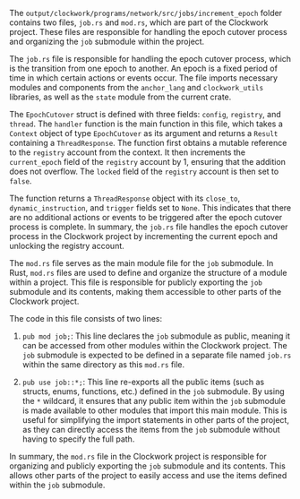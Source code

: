 The `output/clockwork/programs/network/src/jobs/increment_epoch` folder contains two files, `job.rs` and `mod.rs`, which are part of the Clockwork project. These files are responsible for handling the epoch cutover process and organizing the `job` submodule within the project.

The `job.rs` file is responsible for handling the epoch cutover process, which is the transition from one epoch to another. An epoch is a fixed period of time in which certain actions or events occur. The file imports necessary modules and components from the `anchor_lang` and `clockwork_utils` libraries, as well as the `state` module from the current crate.

The `EpochCutover` struct is defined with three fields: `config`, `registry`, and `thread`. The `handler` function is the main function in this file, which takes a `Context` object of type `EpochCutover` as its argument and returns a `Result` containing a `ThreadResponse`. The function first obtains a mutable reference to the `registry` account from the context. It then increments the `current_epoch` field of the `registry` account by 1, ensuring that the addition does not overflow. The `locked` field of the `registry` account is then set to `false`.

The function returns a `ThreadResponse` object with its `close_to`, `dynamic_instruction`, and `trigger` fields set to `None`. This indicates that there are no additional actions or events to be triggered after the epoch cutover process is complete. In summary, the `job.rs` file handles the epoch cutover process in the Clockwork project by incrementing the current epoch and unlocking the registry account.

The `mod.rs` file serves as the main module file for the `job` submodule. In Rust, `mod.rs` files are used to define and organize the structure of a module within a project. This file is responsible for publicly exporting the `job` submodule and its contents, making them accessible to other parts of the Clockwork project.

The code in this file consists of two lines:

1. `pub mod job;`: This line declares the `job` submodule as public, meaning it can be accessed from other modules within the Clockwork project. The `job` submodule is expected to be defined in a separate file named `job.rs` within the same directory as this `mod.rs` file.

2. `pub use job::*;`: This line re-exports all the public items (such as structs, enums, functions, etc.) defined in the `job` submodule. By using the `*` wildcard, it ensures that any public item within the `job` submodule is made available to other modules that import this main module. This is useful for simplifying the import statements in other parts of the project, as they can directly access the items from the `job` submodule without having to specify the full path.

In summary, the `mod.rs` file in the Clockwork project is responsible for organizing and publicly exporting the `job` submodule and its contents. This allows other parts of the project to easily access and use the items defined within the `job` submodule.
